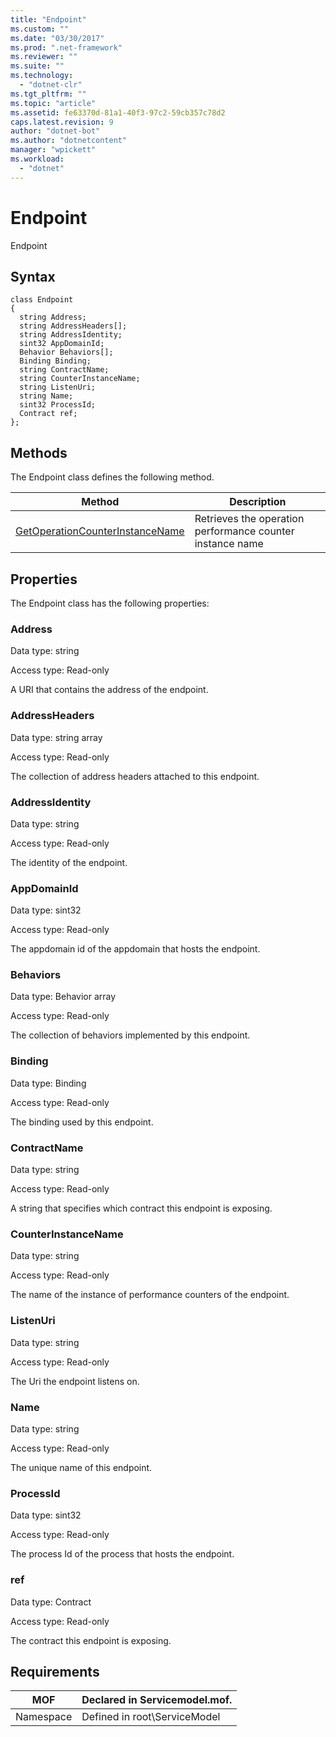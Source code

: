 ```yaml
---
title: "Endpoint"
ms.custom: ""
ms.date: "03/30/2017"
ms.prod: ".net-framework"
ms.reviewer: ""
ms.suite: ""
ms.technology: 
  - "dotnet-clr"
ms.tgt_pltfrm: ""
ms.topic: "article"
ms.assetid: fe63370d-81a1-40f3-97c2-59cb357c78d2
caps.latest.revision: 9
author: "dotnet-bot"
ms.author: "dotnetcontent"
manager: "wpickett"
ms.workload: 
  - "dotnet"
---
```

# Endpoint
Endpoint  
  
## Syntax  
  
```  
class Endpoint  
{  
  string Address;  
  string AddressHeaders[];  
  string AddressIdentity;  
  sint32 AppDomainId;  
  Behavior Behaviors[];  
  Binding Binding;  
  string ContractName;  
  string CounterInstanceName;  
  string ListenUri;  
  string Name;  
  sint32 ProcessId;  
  Contract ref;  
};  
```  
  
## Methods  
 The Endpoint class defines the following method.  
  
|Method|Description|  
|------------|-----------------|  
|[GetOperationCounterInstanceName](../../../../../docs/framework/wcf/diagnostics/wmi/getoperationcounterinstancename.md)|Retrieves the operation performance counter instance name|  
  
## Properties  
 The Endpoint class has the following properties:  
  
### Address  
 Data type: string  
  
 Access type: Read-only  
  
 A URI that contains the address of the endpoint.  
  
### AddressHeaders  
 Data type: string array  
  
 Access type: Read-only  
  
 The collection of address headers attached to this endpoint.  
  
### AddressIdentity  
 Data type: string  
  
 Access type: Read-only  
  
 The identity of the endpoint.  
  
### AppDomainId  
 Data type: sint32  
  
 Access type: Read-only  
  
 The appdomain id of the appdomain that hosts the endpoint.  
  
### Behaviors  
 Data type: Behavior array  
  
 Access type: Read-only  
  
 The collection of behaviors implemented by this endpoint.  
  
### Binding  
 Data type: Binding  
  
 Access type: Read-only  
  
 The binding used by this endpoint.  
  
### ContractName  
 Data type: string  
  
 Access type: Read-only  
  
 A string that specifies which contract this endpoint is exposing.  
  
### CounterInstanceName  
 Data type: string  
  
 Access type: Read-only  
  
 The name of the instance of performance counters of the endpoint.  
  
### ListenUri  
 Data type: string  
  
 Access type: Read-only  
  
 The Uri the endpoint listens on.  
  
### Name  
 Data type: string  
  
 Access type: Read-only  
  
 The unique name of this endpoint.  
  
### ProcessId  
 Data type: sint32  
  
 Access type: Read-only  
  
 The process Id of the process that hosts the endpoint.  
  
### ref  
 Data type: Contract  
  
 Access type: Read-only  
  
 The contract this endpoint is exposing.  
  
## Requirements  
  
|MOF|Declared in Servicemodel.mof.|  
|---------|-----------------------------------|  
|Namespace|Defined in root\ServiceModel|
